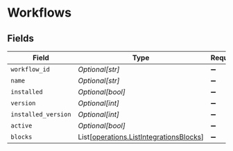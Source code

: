 # Workflows


## Fields

| Field                                                                                        | Type                                                                                         | Required                                                                                     | Description                                                                                  | Example                                                                                      |
| -------------------------------------------------------------------------------------------- | -------------------------------------------------------------------------------------------- | -------------------------------------------------------------------------------------------- | -------------------------------------------------------------------------------------------- | -------------------------------------------------------------------------------------------- |
| `workflow_id`                                                                                | *Optional[str]*                                                                              | :heavy_minus_sign:                                                                           | N/A                                                                                          | 63ea75a2fcf2e2c72e805ddc                                                                     |
| `name`                                                                                       | *Optional[str]*                                                                              | :heavy_minus_sign:                                                                           | N/A                                                                                          | Magento Order Sync                                                                           |
| `installed`                                                                                  | *Optional[bool]*                                                                             | :heavy_minus_sign:                                                                           | N/A                                                                                          | true                                                                                         |
| `version`                                                                                    | *Optional[int]*                                                                              | :heavy_minus_sign:                                                                           | N/A                                                                                          | 1                                                                                            |
| `installed_version`                                                                          | *Optional[int]*                                                                              | :heavy_minus_sign:                                                                           | N/A                                                                                          | 1                                                                                            |
| `active`                                                                                     | *Optional[bool]*                                                                             | :heavy_minus_sign:                                                                           | N/A                                                                                          | true                                                                                         |
| `blocks`                                                                                     | List[[operations.ListIntegrationsBlocks](../../models/operations/listintegrationsblocks.md)] | :heavy_minus_sign:                                                                           | N/A                                                                                          |                                                                                              |